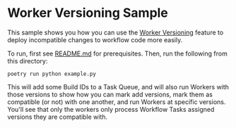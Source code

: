 # Worker Versioning Sample

This sample shows you how you can use the [Worker Versioning](https://docs.temporal.io/workers#worker-versioning)
feature to deploy incompatible changes to workflow code more easily.

To run, first see [README.md](../README.md) for prerequisites. Then, run the following from this directory:

    poetry run python example.py

This will add some Build IDs to a Task Queue, and will also run Workers with those versions to show how you can 
mark add versions, mark them as compatible (or not) with one another, and run Workers at specific versions. You'll
see that only the workers only process Workflow Tasks assigned versions they are compatible with.
